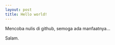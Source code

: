 ```yaml
---
layout: post
title: Hello world!
---
```


Mencoba nulis di github, semoga ada manfaatnya...

Salam.
